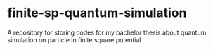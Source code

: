 # finite-sp-quantum-simulation
A repository for storing codes for my bachelor thesis about quantum simulation on particle in finite square potential
